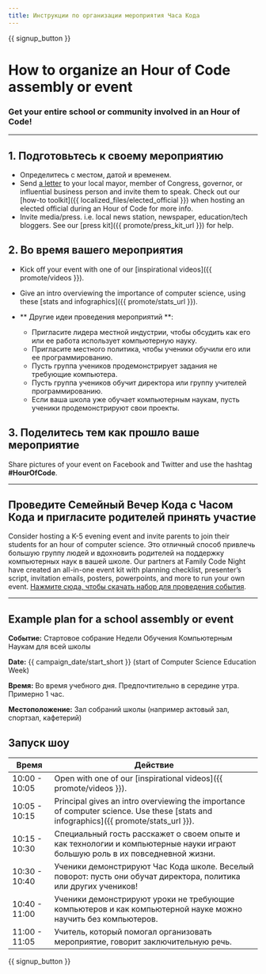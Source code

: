 ```yaml
---
title: Инструкции по организации мероприятия Часа Кода
---
```


{{ signup_button }}

# How to organize an Hour of Code assembly or event

### Get your entire school or community involved in an Hour of Code!

* * *

## 1. Подготовьтесь к своему мероприятию

- Определитесь с местом, датой и временем.
- Send [a letter](https://hourofcode.com/promote/resources#sample-emails) to your local mayor, member of Congress, governor, or influential business person and invite them to speak. Check out our [how-to toolkit]({{ localized_files/elected_official }}) when hosting an elected official during an Hour of Code for more info.
- Invite media/press. i.e. local news station, newspaper, education/tech bloggers. See our [press kit]({{ promote/press_kit_url }}) for help.

## 2. Во время вашего мероприятия

- Kick off your event with one of our [inspirational videos]({{ promote/videos }}).
- Give an intro overviewing the importance of computer science, using these [stats and infographics]({{ promote/stats_url }}).   
      
    
- ** Другие идеи проведения мероприятий **: 
    - Пригласите лидера местной индустрии, чтобы обсудить как его или ее работа использует компьютерную науку.
    - Пригласите местного политика, чтобы ученики обучили его или ее программированию.
    - Пусть группа учеников продемонстрирует задания не требующие компьютера.
    - Пусть группа учеников обучит директора или группу учителей программированию.
    - Если ваша школа уже обучает компьютерным наукам, пусть ученики продемонстрируют свои проекты.

## 3. Поделитесь тем как прошло ваше мероприятие

Share pictures of your event on Facebook and Twitter and use the hashtag **#HourOfCode**.

* * *

## Проведите Семейный Вечер Кода с Часом Кода и пригласите родителей принять участие

Consider hosting a K-5 evening event and invite parents to join their students for an hour of computer science. Это отличный способ привлечь большую группу людей и вдохновить родителей на поддержку компьютерных наук в вашей школе. Our partners at Family Code Night have created an all-in-one event kit with planning checklist, presenter’s script, invitation emails, posters, powerpoints, and more to run your own event. [Нажмите сюда, чтобы скачать набор для проведения события](http://www.familycodenight.org/DownloadCodeDotOrg.html).

* * *

## Example plan for a school assembly or event

**Событие:** Стартовое собрание Недели Обучения Компьютерным Наукам для всей школы

**Date:** {{ campaign_date/start_short }} (start of Computer Science Education Week)

**Время:** Во время учебного дня. Предпочтительно в середине утра. Примерно 1 час.

**Местоположение:** Зал собраний школы (например актовый зал, спортзал, кафетерий)

## Запуск шоу

| Время         | Действие                                                                                                                              |
| ------------- | ------------------------------------------------------------------------------------------------------------------------------------- |
| 10:00 - 10:05 | Open with one of our [inspirational videos]({{ promote/videos }}).                                                                    |
| 10:05 - 10:15 | Principal gives an intro overviewing the importance of computer science. Use these [stats and infographics]({{ promote/stats_url }}). |
| 10:15 - 10:30 | Специальный гость расскажет о своем опыте и как технологии и компьютерные науки играют большую роль в их повседневной жизни.          |
| 10:30 - 10:40 | Ученики демонстрируют Час Кода школе. Веселый поворот: пусть они обучат директора, политика или других учеников!                      |
| 10:40 - 11:00 | Ученики демонстрируют уроки не требующие компьютеров и как компьютерной науке можно научить без компьютеров.                          |
| 11:00 - 11:05 | Учитель, который помогал организовать мероприятие, говорит заключительную речь.                                                       |

{{ signup_button }}